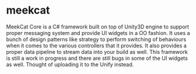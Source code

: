 meekcat
=======

MeekCat Core is a C# framework built on top of Unity3D engine to support proper messaging system and provide UI widgets in a OO fashion. It uses a bunch of design patterns like strategy to perform switching of behaviours when it comes to the various controllers that it provides. It also provides a proper data pipeline to stream data into your build as well. This framework is still a work in progress and there are still bugs in some of the UI widgets as well. Thought of uploading it to the Unify instead.
